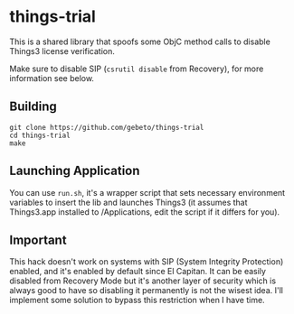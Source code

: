# things-trial

This is a shared library that spoofs some ObjC method calls to disable Things3 license verification.

Make sure to disable SIP (`csrutil disable` from Recovery), for more information see below.

## Building
```
git clone https://github.com/gebeto/things-trial
cd things-trial
make
```

## Launching Application
You can use `run.sh`, it's a wrapper script that sets necessary environment variables to insert the lib and launches Things3 (it assumes that Things3.app installed to /Applications, edit the script if it differs for you).

## Important
This hack doesn't work on systems with SIP (System Integrity Protection) enabled, and it's enabled by default since El Capitan. It can be easily disabled from Recovery Mode but it's another layer of security which is always good to have so disabling it permanently is not the wisest idea. I'll implement some solution to bypass this restriction when I have time.
